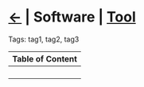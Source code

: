 # [<-]() | Software | [Tool](http://localhost:3000/tools) 

Tags: tag1, tag2, tag3

| Table of Content |
| ---------------- |
| [](/.md) |
| [](/.md) |
| [](/.md) |
| [](/.md) |

